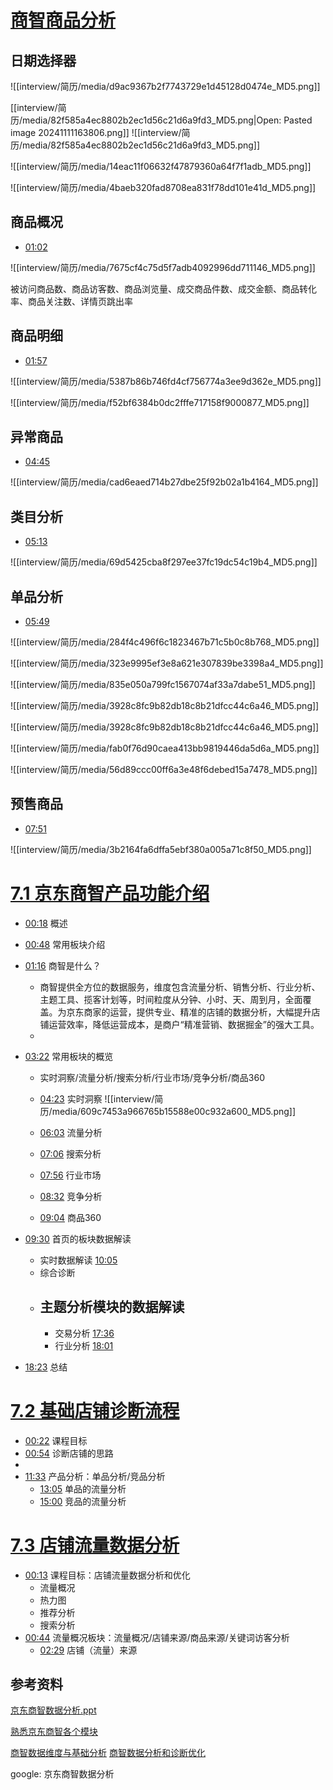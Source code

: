 
# [商智商品分析](https://www.bilibili.com/video/BV11h411M7pQ/?spm_id_from=333.788.top_right_bar_window_history.content.click&vd_source=22af953ea4c09540ad1966711a2d53f0)
## 日期选择器
![[interview/简历/media/d9ac9367b2f7743729e1d45128d0474e_MD5.png]]

[[interview/简历/media/82f585a4ec8802b2ec1d56c21d6a9fd3_MD5.png|Open: Pasted image 20241111163806.png]]
![[interview/简历/media/82f585a4ec8802b2ec1d56c21d6a9fd3_MD5.png]]






![[interview/简历/media/14eac11f06632f47879360a64f7f1adb_MD5.png]]

![[interview/简历/media/4baeb320fad8708ea831f78dd101e41d_MD5.png]]
## 商品概况
- [01:02](https://www.bilibili.com/video/BV11h411M7pQ/?t=62.479102#t=01:02.48) 

![[interview/简历/media/7675cf4c75d5f7adb4092996dd711146_MD5.png]]

被访问商品数、商品访客数、商品浏览量、成交商品件数、成交金额、商品转化率、商品关注数、详情页跳出率
## 商品明细

- [01:57](https://www.bilibili.com/video/BV11h411M7pQ/?t=117.319314#t=01:57.32) 

![[interview/简历/media/5387b86b746fd4cf756774a3ee9d362e_MD5.png]]


![[interview/简历/media/f52bf6384b0dc2fffe717158f9000877_MD5.png]]

## 异常商品

- [04:45](https://www.bilibili.com/video/BV11h411M7pQ/?t=285.257115#t=04:45.26) 

![[interview/简历/media/cad6eaed714b27dbe25f92b02a1b4164_MD5.png]]

## 类目分析

- [05:13](https://www.bilibili.com/video/BV11h411M7pQ/?t=313.337366#t=05:13.34) 

![[interview/简历/media/69d5425cba8f297ee37fc19dc54c19b4_MD5.png]]

## 单品分析

- [05:49](https://www.bilibili.com/video/BV11h411M7pQ/?t=349.359338#t=05:49.36) 

![[interview/简历/media/284f4c496f6c1823467b71c5b0c8b768_MD5.png]]

![[interview/简历/media/323e9995ef3e8a621e307839be3398a4_MD5.png]]

![[interview/简历/media/835e050a799fc1567074af33a7dabe51_MD5.png]]

![[interview/简历/media/3928c8fc9b82db18c8b21dfcc44c6a46_MD5.png]]

![[interview/简历/media/3928c8fc9b82db18c8b21dfcc44c6a46_MD5.png]]

![[interview/简历/media/fab0f76d90caea413bb9819446da5d6a_MD5.png]]

![[interview/简历/media/56d89ccc00ff6a3e48f6debed15a7478_MD5.png]]


## 预售商品

- [07:51](https://www.bilibili.com/video/BV11h411M7pQ/?t=471.306821#t=07:51.31) 

![[interview/简历/media/3b2164fa6dffa5ebf380a005a71c8f50_MD5.png]]





# [7.1 京东商智产品功能介绍](https://www.bilibili.com/video/BV1xB4y1W7Mp/?spm_id_from=333.999.0.0&vd_source=22af953ea4c09540ad1966711a2d53f0)

- [00:18](https://www.bilibili.com/video/BV1xB4y1W7Mp/?t=18.681915#t=18.68) 概述
- [00:48](https://www.bilibili.com/video/BV1xB4y1W7Mp/?t=48.012693#t=48.01) 常用板块介绍
- [01:16](https://www.bilibili.com/video/BV1xB4y1W7Mp/?t=76.087207#t=01:16.09) 商智是什么？
	- 商智提供全方位的数据服务，维度包含流量分析、销售分析、行业分析、主题工具、揽客计划等，时间粒度从分钟、小时、天、周到月，全面覆盖。为京东商家的运营，提供专业、精准的店铺的数据分析，大幅提升店铺运营效率，降低运营成本，是商户“精准营销、数据掘金”的强大工具。
	- 
- [03:22](https://www.bilibili.com/video/BV1xB4y1W7Mp/?t=202.468754#t=03:22.47) 常用板块的概览
	- 实时洞察/流量分析/搜索分析/行业市场/竞争分析/商品360
	- [04:23](https://www.bilibili.com/video/BV1xB4y1W7Mp/?t=263.854372#t=04:23.85) 实时洞察 
	![[interview/简历/media/609c7453a966765b15588e00c932a600_MD5.png]]
	
	- [06:03](https://www.bilibili.com/video/BV1xB4y1W7Mp/?t=363.405066#t=06:03.41) 流量分析
	- [07:06](https://www.bilibili.com/video/BV1xB4y1W7Mp/?t=426.956229#t=07:06.96) 搜索分析 
	- [07:56](https://www.bilibili.com/video/BV1xB4y1W7Mp/?t=476.286319#t=07:56.29) 行业市场
	- [08:32](https://www.bilibili.com/video/BV1xB4y1W7Mp/?t=512.030092#t=08:32.03) 竞争分析
	- [09:04](https://www.bilibili.com/video/BV1xB4y1W7Mp/?t=544.018106#t=09:04.02) 商品360

- [09:30](https://www.bilibili.com/video/BV1xB4y1W7Mp/?t=570.701819#t=09:30.70) 首页的板块数据解读
	- 实时数据解读 [10:05](https://www.bilibili.com/video/BV1xB4y1W7Mp/?t=605.738453#t=10:05.74) 
	- 综合诊断
	- 主题分析模块的数据解读
		- 
		- 交易分析 [17:36](https://www.bilibili.com/video/BV1xB4y1W7Mp/?t=1056.652967#t=17:36.65) 
		- 行业分析 [18:01](https://www.bilibili.com/video/BV1xB4y1W7Mp/?t=1081.26737#t=18:01.27) 
- [18:23](https://www.bilibili.com/video/BV1xB4y1W7Mp/?t=1103.836336#t=18:23.84) 总结

# [7.2 基础店铺诊断流程](https://www.bilibili.com/video/BV1xB4y1W7Mp?p=2&vd_source=22af953ea4c09540ad1966711a2d53f0)

- [00:22](https://www.bilibili.com/video/BV1xB4y1W7Mp?p=2&t=22.42166#t=22.42) 课程目标
- [00:54](https://www.bilibili.com/video/BV1xB4y1W7Mp?p=2&t=54.358259#t=54.36) 诊断店铺的思路
- 
- [11:33](https://www.bilibili.com/video/BV1xB4y1W7Mp?p=2&t=693.430732#t=11:33.43) 产品分析：单品分析/竞品分析
	- [13:05](https://www.bilibili.com/video/BV1xB4y1W7Mp?p=2&t=785.343509#t=13:05.34) 单品的流量分析
	- [15:00](https://www.bilibili.com/video/BV1xB4y1W7Mp?p=2&t=900.265495#t=15:00.27) 竞品的流量分析

# [7.3 店铺流量数据分析](https://www.bilibili.com/video/BV1xB4y1W7Mp?p=3&vd_source=22af953ea4c09540ad1966711a2d53f0)

- [00:13](https://www.bilibili.com/video/BV1xB4y1W7Mp?p=3&t=13.466933#t=13.47) 课程目标：店铺流量数据分析和优化
	- 流量概况
	- 热力图
	- 推荐分析
	- 搜索分析
- [00:44](https://www.bilibili.com/video/BV1xB4y1W7Mp?p=3&t=44.584323#t=44.58) 流量概况板块：流量概况/店铺来源/商品来源/关键词访客分析
	- [02:29](https://www.bilibili.com/video/BV1xB4y1W7Mp?p=3&t=149.379243#t=02:29.38) 店铺（流量）来源






## 参考资料
[京东商智数据分析.ppt](https://doc.mbalib.com/view/0ce84f07be7d7aea4e976cdc3931da31.html)

[熟悉京东商智各个模块](https://www.bilibili.com/video/BV1ja4y1T7zf/?spm_id_from=333.337.search-card.all.click&vd_source=22af953ea4c09540ad1966711a2d53f0)
[](https://space.bilibili.com/436854711/video)

[商智数据维度与基础分析](https://mtt.m.jd.com/video/875802910)
[商智数据分析和诊断优化](https://mtt.m.jd.com/video/890421011)

google: 京东商智数据分析